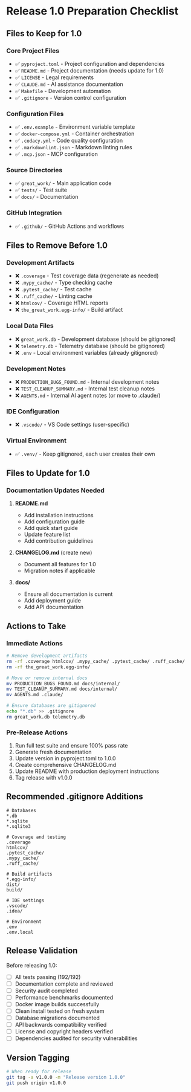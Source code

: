 # Release 1.0 Preparation Checklist

## Files to Keep for 1.0

### Core Project Files
- ✅ `pyproject.toml` - Project configuration and dependencies
- ✅ `README.md` - Project documentation (needs update for 1.0)
- ✅ `LICENSE` - Legal requirements
- ✅ `CLAUDE.md` - AI assistance documentation
- ✅ `Makefile` - Development automation
- ✅ `.gitignore` - Version control configuration

### Configuration Files
- ✅ `.env.example` - Environment variable template
- ✅ `docker-compose.yml` - Container orchestration
- ✅ `.codacy.yml` - Code quality configuration
- ✅ `.markdownlint.json` - Markdown linting rules
- ✅ `.mcp.json` - MCP configuration

### Source Directories
- ✅ `great_work/` - Main application code
- ✅ `tests/` - Test suite
- ✅ `docs/` - Documentation

### GitHub Integration
- ✅ `.github/` - GitHub Actions and workflows

## Files to Remove Before 1.0

### Development Artifacts
- ❌ `.coverage` - Test coverage data (regenerate as needed)
- ❌ `.mypy_cache/` - Type checking cache
- ❌ `.pytest_cache/` - Test cache
- ❌ `.ruff_cache/` - Linting cache
- ❌ `htmlcov/` - Coverage HTML reports
- ❌ `the_great_work.egg-info/` - Build artifact

### Local Data Files
- ❌ `great_work.db` - Development database (should be gitignored)
- ❌ `telemetry.db` - Telemetry database (should be gitignored)
- ❌ `.env` - Local environment variables (already gitignored)

### Development Notes
- ❌ `PRODUCTION_BUGS_FOUND.md` - Internal development notes
- ❌ `TEST_CLEANUP_SUMMARY.md` - Internal test cleanup notes
- ❌ `AGENTS.md` - Internal AI agent notes (or move to .claude/)

### IDE Configuration
- ❌ `.vscode/` - VS Code settings (user-specific)

### Virtual Environment
- ✅ `.venv/` - Keep gitignored, each user creates their own

## Files to Update for 1.0

### Documentation Updates Needed
1. **README.md**
   - Add installation instructions
   - Add configuration guide
   - Add quick start guide
   - Update feature list
   - Add contribution guidelines

2. **CHANGELOG.md** (create new)
   - Document all features for 1.0
   - Migration notes if applicable

3. **docs/**
   - Ensure all documentation is current
   - Add deployment guide
   - Add API documentation

## Actions to Take

### Immediate Actions
```bash
# Remove development artifacts
rm -rf .coverage htmlcov/ .mypy_cache/ .pytest_cache/ .ruff_cache/
rm -rf the_great_work.egg-info/

# Move or remove internal docs
mv PRODUCTION_BUGS_FOUND.md docs/internal/
mv TEST_CLEANUP_SUMMARY.md docs/internal/
mv AGENTS.md .claude/

# Ensure databases are gitignored
echo "*.db" >> .gitignore
rm great_work.db telemetry.db
```

### Pre-Release Actions
1. Run full test suite and ensure 100% pass rate
2. Generate fresh documentation
3. Update version in pyproject.toml to 1.0.0
4. Create comprehensive CHANGELOG.md
5. Update README with production deployment instructions
6. Tag release with v1.0.0

## Recommended .gitignore Additions

```gitignore
# Databases
*.db
*.sqlite
*.sqlite3

# Coverage and testing
.coverage
htmlcov/
.pytest_cache/
.mypy_cache/
.ruff_cache/

# Build artifacts
*.egg-info/
dist/
build/

# IDE settings
.vscode/
.idea/

# Environment
.env
.env.local
```

## Release Validation

Before releasing 1.0:
- [ ] All tests passing (192/192)
- [ ] Documentation complete and reviewed
- [ ] Security audit completed
- [ ] Performance benchmarks documented
- [ ] Docker image builds successfully
- [ ] Clean install tested on fresh system
- [ ] Database migrations documented
- [ ] API backwards compatibility verified
- [ ] License and copyright headers verified
- [ ] Dependencies audited for security vulnerabilities

## Version Tagging

```bash
# When ready for release
git tag -a v1.0.0 -m "Release version 1.0.0"
git push origin v1.0.0
```